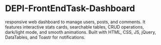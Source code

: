 # DEPI-FrontEndTask-Dashboard
responsive web dashboard to manage users, posts, and comments. It features interactive stats cards, searchable tables, CRUD operations, dark/light mode, and smooth animations. Built with HTML, CSS, JS, jQuery, DataTables, and Toastr for notifications.
